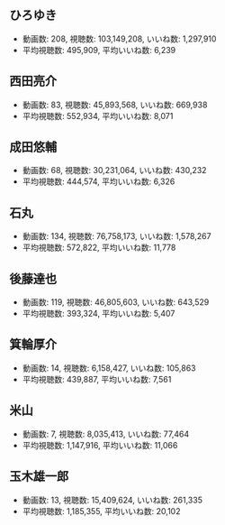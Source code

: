 ## ひろゆき

-   動画数: 208, 視聴数: 103,149,208, いいね数: 1,297,910
-   平均視聴数: 495,909, 平均いいね数: 6,239

## 西田亮介

-   動画数: 83, 視聴数: 45,893,568, いいね数: 669,938
-   平均視聴数: 552,934, 平均いいね数: 8,071

## 成田悠輔

-   動画数: 68, 視聴数: 30,231,064, いいね数: 430,232
-   平均視聴数: 444,574, 平均いいね数: 6,326

## 石丸

-   動画数: 134, 視聴数: 76,758,173, いいね数: 1,578,267
-   平均視聴数: 572,822, 平均いいね数: 11,778

## 後藤達也

-   動画数: 119, 視聴数: 46,805,603, いいね数: 643,529
-   平均視聴数: 393,324, 平均いいね数: 5,407

## 箕輪厚介

-   動画数: 14, 視聴数: 6,158,427, いいね数: 105,863
-   平均視聴数: 439,887, 平均いいね数: 7,561

## 米山

-   動画数: 7, 視聴数: 8,035,413, いいね数: 77,464
-   平均視聴数: 1,147,916, 平均いいね数: 11,066

## 玉木雄一郎

-   動画数: 13, 視聴数: 15,409,624, いいね数: 261,335
-   平均視聴数: 1,185,355, 平均いいね数: 20,102
